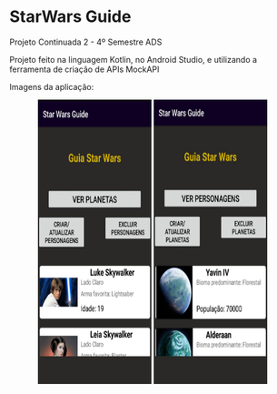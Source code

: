 # StarWars Guide
Projeto Continuada 2 - 4º Semestre ADS

Projeto feito na linguagem Kotlin, no Android Studio, e utilizando a ferramenta de criação de APIs MockAPI

Imagens da aplicação: 

<center>
  <img aling="center" style="width:200px;height:500px;" src="https://github.com/henriquemt13/starwarsguide/blob/main/imagens/telaPersonagem.jpeg"/>
  <img aling="center" style="width:200px;height:500px;" src="https://github.com/henriquemt13/starwarsguide/blob/main/imagens/telaPlaneta.jpeg"/>
</center>